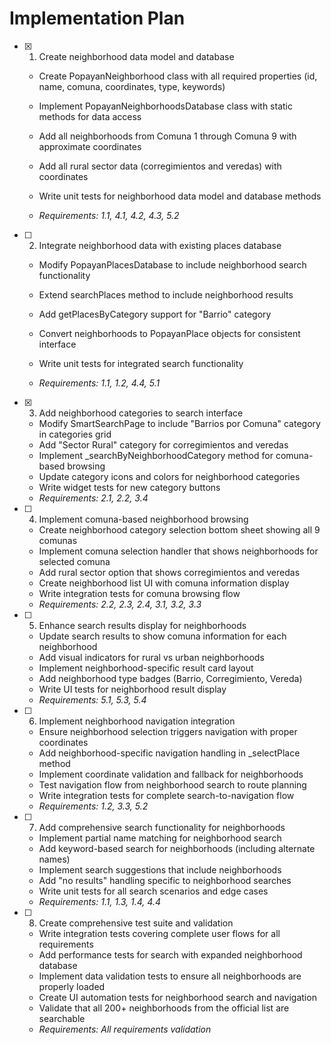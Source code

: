 # Implementation Plan

- [x] 1. Create neighborhood data model and database




  - Create PopayanNeighborhood class with all required properties (id, name, comuna, coordinates, type, keywords)
  - Implement PopayanNeighborhoodsDatabase class with static methods for data access
  - Add all neighborhoods from Comuna 1 through Comuna 9 with approximate coordinates
  - Add all rural sector data (corregimientos and veredas) with coordinates
  - Write unit tests for neighborhood data model and database methods



  - _Requirements: 1.1, 4.1, 4.2, 4.3, 5.2_

- [ ] 2. Integrate neighborhood data with existing places database

  - Modify PopayanPlacesDatabase to include neighborhood search functionality
  - Extend searchPlaces method to include neighborhood results



  - Add getPlacesByCategory support for "Barrio" category
  - Convert neighborhoods to PopayanPlace objects for consistent interface
  - Write unit tests for integrated search functionality
  - _Requirements: 1.1, 1.2, 4.4, 5.1_

- [x] 3. Add neighborhood categories to search interface






  - Modify SmartSearchPage to include "Barrios por Comuna" category in categories grid
  - Add "Sector Rural" category for corregimientos and veredas
  - Implement \_searchByNeighborhoodCategory method for comuna-based browsing
  - Update category icons and colors for neighborhood categories
  - Write widget tests for new category buttons
  - _Requirements: 2.1, 2.2, 3.4_

- [ ] 4. Implement comuna-based neighborhood browsing

  - Create neighborhood category selection bottom sheet showing all 9 comunas
  - Implement comuna selection handler that shows neighborhoods for selected comuna
  - Add rural sector option that shows corregimientos and veredas
  - Create neighborhood list UI with comuna information display
  - Write integration tests for comuna browsing flow
  - _Requirements: 2.2, 2.3, 2.4, 3.1, 3.2, 3.3_

- [ ] 5. Enhance search results display for neighborhoods

  - Update search results to show comuna information for each neighborhood
  - Add visual indicators for rural vs urban neighborhoods
  - Implement neighborhood-specific result card layout
  - Add neighborhood type badges (Barrio, Corregimiento, Vereda)
  - Write UI tests for neighborhood result display
  - _Requirements: 5.1, 5.3, 5.4_

- [ ] 6. Implement neighborhood navigation integration

  - Ensure neighborhood selection triggers navigation with proper coordinates
  - Add neighborhood-specific navigation handling in \_selectPlace method
  - Implement coordinate validation and fallback for neighborhoods
  - Test navigation flow from neighborhood search to route planning
  - Write integration tests for complete search-to-navigation flow
  - _Requirements: 1.2, 3.3, 5.2_

- [ ] 7. Add comprehensive search functionality for neighborhoods

  - Implement partial name matching for neighborhood search
  - Add keyword-based search for neighborhoods (including alternate names)
  - Implement search suggestions that include neighborhoods
  - Add "no results" handling specific to neighborhood searches
  - Write unit tests for all search scenarios and edge cases
  - _Requirements: 1.1, 1.3, 1.4, 4.4_

- [ ] 8. Create comprehensive test suite and validation
  - Write integration tests covering complete user flows for all requirements
  - Add performance tests for search with expanded neighborhood database
  - Implement data validation tests to ensure all neighborhoods are properly loaded
  - Create UI automation tests for neighborhood search and navigation
  - Validate that all 200+ neighborhoods from the official list are searchable
  - _Requirements: All requirements validation_
